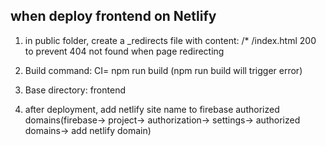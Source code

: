 ## when deploy frontend on Netlify

1. in public folder, create a _redirects file with content: /* /index.html 200 to prevent 404 not found when page redirecting

2. Build command: CI= npm run build (npm run build will trigger error)

3. Base directory: frontend

4. after deployment, add netlify site name to firebase authorized domains(firebase-> project-> authorization-> settings-> authorized domains-> add netlify domain)